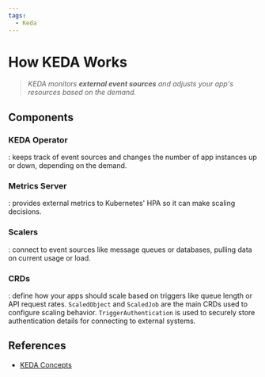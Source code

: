 ```yaml
---
tags:
  - Keda
---
```


# How KEDA Works

> *KEDA monitors **external event sources** and adjusts your app's resources based on the demand.*

## Components

### KEDA Operator

: keeps track of event sources and changes the number of app instances up or down, depending on the demand.

### Metrics Server

: provides external metrics to Kubernetes' HPA so it can make scaling decisions.

### Scalers

: connect to event sources like message queues or databases, pulling data on current usage or load.

### CRDs

: define how your apps should scale based on triggers like queue length or API request rates. `ScaledObject` and `ScaledJob` are the main CRDs used to configure scaling behavior. `TriggerAuthentication` is used to securely store authentication details for connecting to external systems.



## References

- [KEDA Concepts](https://keda.sh/docs/2.18/concepts/)
